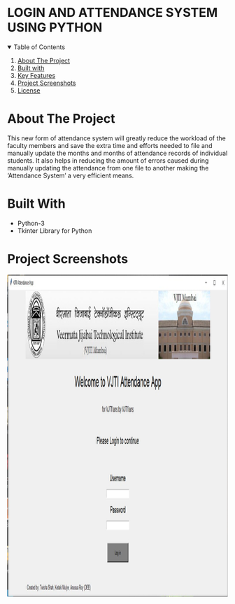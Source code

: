 <br/>
<h1>LOGIN AND ATTENDANCE SYSTEM USING PYTHON</h1>
<!-- TABLE OF CONTENTS -->
<details open="open">
  <summary>Table of Contents</summary>
  <ol>
    <li><a href="#about-the-project">About The Project</a></li>
    <li><a href="#built-with">Built with</a></li>
    <li><a href="#key-features">Key Features</a></li>
    <li><a href="#project-demo">Project Screenshots</a></li>
    <li><a href="#license">License</a></li>
    </ol>
</details>

<!-- ABOUT THE PROJECT -->

# About The Project
  <p align = "center">
    <p>
 This new form of attendance system will greatly reduce the workload of the faculty members and save the extra time and efforts needed to file and manually update the months and months of attendance records of individual students.
It also helps in reducing the amount of errors caused during manually updating the attendance from one file to another making the ‘Attendance System’ a very efficient means.
  </p>
  
  <!-- Built With -->

# Built With
  <p align = "left">
    <ul>
      <li>Python-3</li>
      <li>Tkinter Library for Python</li>
    </ul>
  </p>
  
  
  
 <!-- PROJECT DEMO -->
# Project Screenshots
  <p align = "center">
    <p>
      <img src="./img102.jpg" width="1425" height="734" alt="Demo" />
      <br/>
      
  </p>


<!-- BUILT WITH -->


